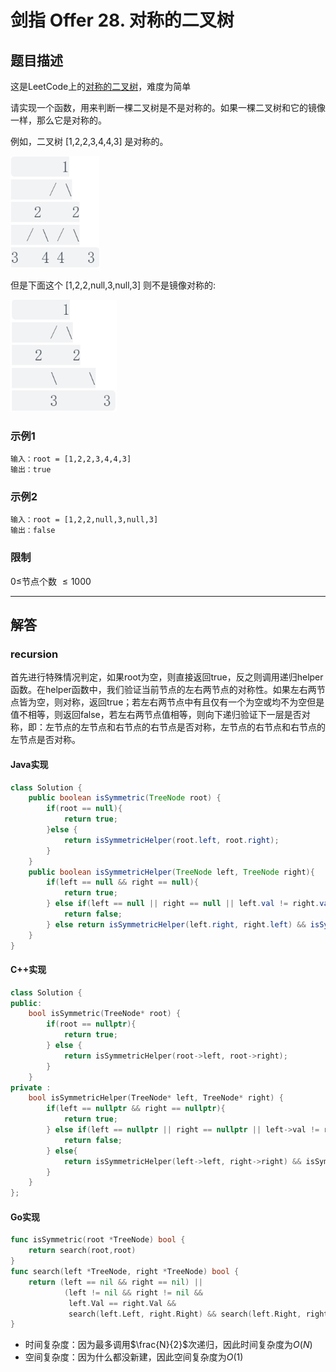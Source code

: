 # 剑指 Offer 28. 对称的二叉树

## 题目描述

这是LeetCode上的[对称的二叉树](https://leetcode-cn.com/problems/dui-cheng-de-er-cha-shu-lcof/)，难度为简单

请实现一个函数，用来判断一棵二叉树是不是对称的。如果一棵二叉树和它的镜像一样，那么它是对称的。

例如，二叉树 [1,2,2,3,4,4,3] 是对称的。

<img src="images\image-20220124201146941.png" alt="image-20220124201146941" style="zoom:75%;" />

但是下面这个 [1,2,2,null,3,null,3] 则不是镜像对称的:

<img src="images\image-20220124201223518.png" alt="image-20220124201223518" style="zoom:75%;" />

### 示例1

```
输入：root = [1,2,2,3,4,4,3]
输出：true
```

### 示例2

```
输入：root = [1,2,2,null,3,null,3]
输出：false
```

### 限制

$0\leq$节点个数 $\leq1000$​

***

## 解答

### recursion

首先进行特殊情况判定，如果root为空，则直接返回true，反之则调用递归helper函数。在helper函数中，我们验证当前节点的左右两节点的对称性。如果左右两节点皆为空，则对称，返回true；若左右两节点中有且仅有一个为空或均不为空但是值不相等，则返回false，若左右两节点值相等，则向下递归验证下一层是否对称，即：左节点的左节点和右节点的右节点是否对称，左节点的右节点和右节点的左节点是否对称。

#### Java实现

```java
class Solution {
    public boolean isSymmetric(TreeNode root) {
        if(root == null){
            return true;
        }else {
            return isSymmetricHelper(root.left, root.right);
        }
    }
    public boolean isSymmetricHelper(TreeNode left, TreeNode right){
        if(left == null && right == null){
            return true;
        } else if(left == null || right == null || left.val != right.val){
            return false;
        } else return isSymmetricHelper(left.right, right.left) && isSymmetricHelper(left.left, right.right);
    }
}
```

#### C++实现

```c++
class Solution {
public:
    bool isSymmetric(TreeNode* root) {
        if(root == nullptr){
            return true;
        } else {
            return isSymmetricHelper(root->left, root->right);
        }
    }
private :
    bool isSymmetricHelper(TreeNode* left, TreeNode* right) {
        if(left == nullptr && right == nullptr){
            return true;
        } else if(left == nullptr || right == nullptr || left->val != right->val){
            return false;
        } else{
            return isSymmetricHelper(left->left, right->right) && isSymmetricHelper(left->right, right->left);
        }
    }
};
```

#### Go实现

```go
func isSymmetric(root *TreeNode) bool {
    return search(root,root)
}
func search(left *TreeNode, right *TreeNode) bool {
    return (left == nil && right == nil) || 
    		(left != nil && right != nil && 
             left.Val == right.Val && 
             search(left.Left, right.Right) && search(left.Right, right.Left))//镜像搜索
}
```

* 时间复杂度：因为最多调用$\frac{N}{2}$次递归，因此时间复杂度为$O(N)$
* 空间复杂度：因为什么都没新建，因此空间复杂度为$O(1)$